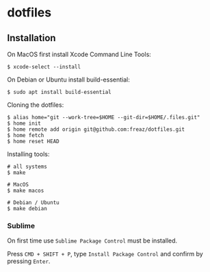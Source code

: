 # dotfiles

## Installation

On MacOS first install Xcode Command Line Tools:

```shell
$ xcode-select --install
```

On Debian or Ubuntu install build-essential:
```shell
$ sudo apt install build-essential
```

Cloning the dotfiles:

```shell
$ alias home="git --work-tree=$HOME --git-dir=$HOME/.files.git"
$ home init
$ home remote add origin git@github.com:freaz/dotfiles.git
$ home fetch
$ home reset HEAD
```

Installing tools:

```shell
# all systems
$ make

# MacOS
$ make macos

# Debian / Ubuntu
$ make debian
```

### Sublime

On first time use `Sublime Package Control` must be installed.

Press `CMD + SHIFT + P`, type `Install Package Control` and confirm by pressing `Enter`.

